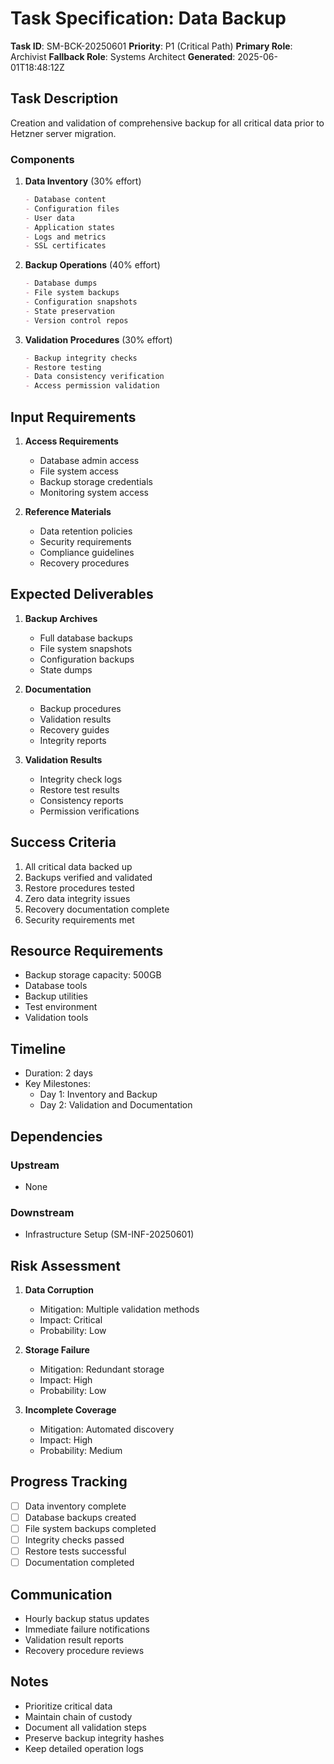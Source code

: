 # Task Specification: Data Backup
**Task ID**: SM-BCK-20250601
**Priority**: P1 (Critical Path)
**Primary Role**: Archivist
**Fallback Role**: Systems Architect
**Generated**: 2025-06-01T18:48:12Z

## Task Description
Creation and validation of comprehensive backup for all critical data prior to Hetzner server migration.

### Components
1. **Data Inventory** (30% effort)
   ```markdown
   - Database content
   - Configuration files
   - User data
   - Application states
   - Logs and metrics
   - SSL certificates
   ```

2. **Backup Operations** (40% effort)
   ```markdown
   - Database dumps
   - File system backups
   - Configuration snapshots
   - State preservation
   - Version control repos
   ```

3. **Validation Procedures** (30% effort)
   ```markdown
   - Backup integrity checks
   - Restore testing
   - Data consistency verification
   - Access permission validation
   ```

## Input Requirements
1. **Access Requirements**
   - Database admin access
   - File system access
   - Backup storage credentials
   - Monitoring system access

2. **Reference Materials**
   - Data retention policies
   - Security requirements
   - Compliance guidelines
   - Recovery procedures

## Expected Deliverables
1. **Backup Archives**
   - Full database backups
   - File system snapshots
   - Configuration backups
   - State dumps

2. **Documentation**
   - Backup procedures
   - Validation results
   - Recovery guides
   - Integrity reports

3. **Validation Results**
   - Integrity check logs
   - Restore test results
   - Consistency reports
   - Permission verifications

## Success Criteria
1. All critical data backed up
2. Backups verified and validated
3. Restore procedures tested
4. Zero data integrity issues
5. Recovery documentation complete
6. Security requirements met

## Resource Requirements
- Backup storage capacity: 500GB
- Database tools
- Backup utilities
- Test environment
- Validation tools

## Timeline
- Duration: 2 days
- Key Milestones:
  - Day 1: Inventory and Backup
  - Day 2: Validation and Documentation

## Dependencies
### Upstream
- None

### Downstream
- Infrastructure Setup (SM-INF-20250601)

## Risk Assessment
1. **Data Corruption**
   - Mitigation: Multiple validation methods
   - Impact: Critical
   - Probability: Low

2. **Storage Failure**
   - Mitigation: Redundant storage
   - Impact: High
   - Probability: Low

3. **Incomplete Coverage**
   - Mitigation: Automated discovery
   - Impact: High
   - Probability: Medium

## Progress Tracking
- [ ] Data inventory complete
- [ ] Database backups created
- [ ] File system backups completed
- [ ] Integrity checks passed
- [ ] Restore tests successful
- [ ] Documentation completed

## Communication
- Hourly backup status updates
- Immediate failure notifications
- Validation result reports
- Recovery procedure reviews

## Notes
- Prioritize critical data
- Maintain chain of custody
- Document all validation steps
- Preserve backup integrity hashes
- Keep detailed operation logs

